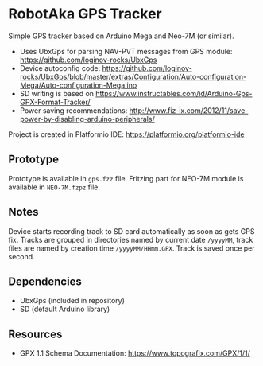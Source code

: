 # RobotAka GPS Tracker

Simple GPS tracker based on Arduino Mega and Neo-7M (or similar).

* Uses UbxGps for parsing NAV-PVT messages from GPS module: https://github.com/loginov-rocks/UbxGps
* Device autoconfig code: https://github.com/loginov-rocks/UbxGps/blob/master/extras/Configuration/Auto-configuration-Mega/Auto-configuration-Mega.ino
* SD writing is based on https://www.instructables.com/id/Arduino-Gps-GPX-Format-Tracker/
* Power saving recommendations: http://www.fiz-ix.com/2012/11/save-power-by-disabling-arduino-peripherals/

Project is created in Platformio IDE: https://platformio.org/platformio-ide

## Prototype

Prototype is available in `gps.fzz` file. Fritzing part for NEO-7M module is available in `NEO-7M.fzpz` file.

## Notes

Device starts recording track to SD card automatically as soon as gets GPS fix. Tracks are grouped in directories named by current date `/yyyyMM`, track files are named by creation time `/yyyyMM/HHmm.GPX`. Track is saved once per second.

## Dependencies

* UbxGps (included in repository)
* SD (default Arduino library)

## Resources

* GPX 1.1 Schema Documentation: https://www.topografix.com/GPX/1/1/
